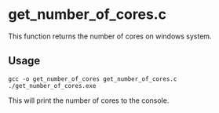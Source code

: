 # get_number_of_cores.c

This function returns the number of cores on windows system.

## Usage

```
gcc -o get_number_of_cores get_number_of_cores.c
./get_number_of_cores.exe
```

This will print the number of cores to the console.